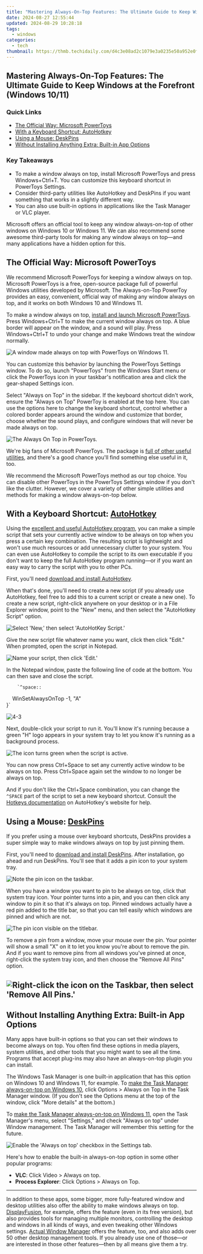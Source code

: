 ```yaml
---
title: "Mastering Always-On-Top Features: The Ultimate Guide to Keep Windows at the Forefront (Windows 10/11)"
date: 2024-08-27 12:55:44
updated: 2024-08-29 10:28:18
tags:
  - windows
categories:
  - tech
thumbnail: https://thmb.techidaily.com/d4c3e08ad2c1079e3a0235e50a952e0f146bf5d509f0e55aec7c676f5432bbf8.jpg
---
```


## Mastering Always-On-Top Features: The Ultimate Guide to Keep Windows at the Forefront (Windows 10/11)

### Quick Links

* [The Official Way: Microsoft PowerToys](https://facebook-video-content.techidaily.com/updated-the-virality-vortex-mastering-content-circulation-on-social-media/)
* [With a Keyboard Shortcut: AutoHotkey](https://activate-lock.techidaily.com/how-to-bypass-icloud-activation-lock-on-ipod-and-apple-iphone-12-pro-max-the-right-way-by-drfone-ios/)
* [Using a Mouse: DeskPins](https://extra-lessons.techidaily.com/boosting-creativity-the-most-outstanding-free-slide-show-templates/)
* [Without Installing Anything Extra: Built-in App Options](https://twitter-videos.techidaily.com/new-2024-approved-unveiling-the-secret-acquiring-twitter-gifs-effortlessly-on-pc/)

### Key Takeaways

* To make a window always on top, install Microsoft PowerToys and press Windows+Ctrl+T. You can customize this keyboard shortcut in PowerToys Settings.
* Consider third-party utilities like AutoHotkey and DeskPins if you want something that works in a slightly different way.
* You can also use built-in options in applications like the Task Manager or VLC player.

 Microsoft offers an official tool to keep any window always-on-top of other windows on Windows 10 or Windows 11\. We can also recommend some awesome third-party tools for making any window always on top—and many applications have a hidden option for this.

##  The Official Way: Microsoft PowerToys

 We recommend Microsoft PowerToys for keeping a window always on top. Microsoft PowerToys is a free, open-source package full of powerful Windows utilities developed by Microsoft. The Always-on-Top PowerToy provides an easy, convenient, official way of making any window always on top, and it works on both Windows 10 and Windows 11.

 To make a window always on top, [install and launch Microsoft PowerToys](https://apps.microsoft.com/store/detail/microsoft-powertoys/XP89DCGQ3K6VLD). Press Windows+Ctrl+T to make the current window always on top. A blue border will appear on the window, and a sound will play. Press Windows+Ctrl+T to undo your change and make Windows treat the window normally.

![A window made always on top with PowerToys on Windows 11.](https://static1.howtogeekimages.com/wordpress/wp-content/uploads/2017/08/always-on-top-notepad-window.png) 

 You can customize this behavior by launching the PowerToys Settings window. To do so, launch "PowerToys" from the Windows Start menu or click the PowerToys icon in your taskbar's notification area and click the gear-shaped Settings icon.

 Select "Always on Top" in the sidebar. If the keyboard shortcut didn't work, ensure the "Always on Top" PowerToy is enabled at the top here. You can use the options here to change the keyboard shortcut, control whether a colored border appears around the window and customize that border, choose whether the sound plays, and configure windows that will never be made always on top.

![The Always On Top in PowerToys.](https://static1.howtogeekimages.com/wordpress/wp-content/uploads/2024/07/always-on-top.png) 

 We're big fans of Microsoft PowerToys. The package is [full of other useful utilities](https://extra-information.techidaily.com/the-artisans-touch-skillfully-applying-face-centric-motion-blur-using-picsart/), and there's a good chance you'll find something else useful in it, too. 

 We recommend the Microsoft PowerToys method as our top choice. You can disable other PowerToys in the PowerToys Settings window if you don't like the clutter. However, we cover a variety of other simple utilities and methods for making a window always-on-top below.

##  With a Keyboard Shortcut: [AutoHotkey](http://www.autohotkey.com/) 

 Using the [excellent and useful AutoHotkey program](https://instagram-videos.techidaily.com/decoding-the-copyright-code-for-insta-musicians/), you can make a simple script that sets your currently active window to be always on top when you press a certain key combination. The resulting script is lightweight and won't use much resources or add unnecessary clutter to your system. You can even use AutoHotkey to compile the script to its own executable if you don't want to keep the full AutoHotkey program running—or if you want an easy way to carry the script with you to other PCs.

 First, you'll need [download and install AutoHotkey](https://www.autohotkey.com/).

 When that's done, you'll need to create a new script (if you already use AutoHotkey, feel free to add this to a current script or create a new one). To create a new script, right-click anywhere on your desktop or in a File Explorer window, point to the "New" menu, and then select the "AutoHotkey Script" option.

![Select 'New,' then select 'AutoHotKey Script.'](https://static1.howtogeekimages.com/wordpress/wp-content/uploads/2024/07/2-7.png) 

 Give the new script file whatever name you want, click then click "Edit." When prompted, open the script in Notepad. 

![Name your script, then click 'Edit.'](https://static1.howtogeekimages.com/wordpress/wp-content/uploads/2024/07/3-7.png) 

 In the Notepad window, paste the following line of code at the bottom. You can then save and close the script.

        `^space::  

    WinSetAlwaysOnTop -1, "A"  
}`
    
![4-3](https://static1.howtogeekimages.com/wordpress/wp-content/uploads/2024/07/4-3.png) 

 Next, double-click your script to run it. You'll know it's running because a green "H" logo appears in your system tray to let you know it's running as a background process.

![The icon turns green when the script is active.](https://static1.howtogeekimages.com/wordpress/wp-content/uploads/2024/07/5-3.png) 

 You can now press Ctrl+Space to set any currently active window to be always on top. Press Ctrl+Space again set the window to no longer be always on top.

 And if you don't like the Ctrl+Space combination, you can change the `^SPACE` part of the script to set a new keyboard shortcut. Consult the [Hotkeys documentation](http://www.autohotkey.com/docs/Hotkeys.htm) on AutoHotkey's website for help.

##  Using a Mouse: [DeskPins](https://efotinis.neocities.org/deskpins/) 

 If you prefer using a mouse over keyboard shortcuts, DeskPins provides a super simple way to make windows always on top by just pinning them.

 First, you'll need to [download and install DeskPins](https://efotinis.neocities.org/deskpins/). After installation, go ahead and run DeskPins. You'll see that it adds a pin icon to your system tray.

![Note the pin icon on the taskbar.](https://static1.howtogeekimages.com/wordpress/wp-content/uploads/2024/07/6-3.png) 

 When you have a window you want to pin to be always on top, click that system tray icon. Your pointer turns into a pin, and you can then click any window to pin it so that it's always on top. Pinned windows actually have a red pin added to the title bar, so that you can tell easily which windows are pinned and which are not.

![The pin icon visible on the titlebar.](https://static1.howtogeekimages.com/wordpress/wp-content/uploads/2024/07/6-5.png) 

 To remove a pin from a window, move your mouse over the pin. Your pointer will show a small "X" on it to let you know you're about to remove the pin. And if you want to remove pins from all windows you've pinned at once, right-click the system tray icon, and then choose the "Remove All Pins" option.

## ![Right-click the icon on the Taskbar, then select 'Remove All Pins.'](https://static0.howtogeekimages.com/wordpress/wp-content/uploads/2024/07/7-3.png) 

##  Without Installing Anything Extra: Built-in App Options

 Many apps have built-in options so that you can set their windows to become always on top. You often find these options in media players, system utilities, and other tools that you might want to see all the time. Programs that accept plug-ins may also have an always-on-top plugin you can install.

 The Windows Task Manager is one built-in application that has this option on Windows 10 and Windows 11, for example. To [make the Task Manager always-on-top on Windows 10](https://howto.techidaily.com/authentication-error-occurred-on-oppo-a2-here-are-10-proven-fixes-drfone-by-drfone-fix-android-problems-fix-android-problems/), click Options > Always on Top in the Task Manager window. (If you don't see the Options menu at the top of the window, click "More details" at the bottom.)

 To [make the Task Manager always-on-top on Windows 11](https://extra-support.techidaily.com/in-2024-steady-craft-fights-against-camera-jiggles/), open the Task Manager's menu, select "Settings," and check "Always on top" under Window management. The Task Manager will remember this setting for the future.

![Enable the 'Always on top' checkbox in the Settings tab.](https://static1.howtogeekimages.com/wordpress/wp-content/uploads/2024/07/task-manager-always-on-top.png) 

 Here's how to enable the built-in always-on-top option in some other popular programs:

* **VLC**: Click Video > Always on top.
* **Process Explorer**: Click Options > Always on Top.

---

 In addition to these apps, some bigger, more fully-featured window and desktop utilities also offer the ability to make windows always on top. [DisplayFusion](https://www.displayfusion.com/), for example, offers the feature (even in its free version), but also provides tools for managing multiple monitors, controlling the desktop and windows in all kinds of ways, and even tweaking other Windows settings. [Actual Window Manager](https://www.actualtools.com/windowmanager/) offers the feature, too, and also adds over 50 other desktop management tools. If you already use one of those—or are interested in those other features—then by all means give them a try.

<ins class="adsbygoogle"
     style="display:block"
     data-ad-format="autorelaxed"
     data-ad-client="ca-pub-7571918770474297"
     data-ad-slot="1223367746"></ins>



<ins class="adsbygoogle"
     style="display:block"
     data-ad-client="ca-pub-7571918770474297"
     data-ad-slot="8358498916"
     data-ad-format="auto"
     data-full-width-responsive="true"></ins>
